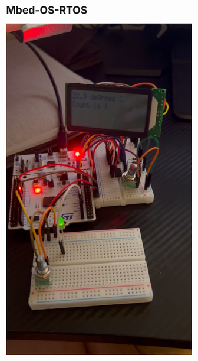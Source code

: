 # Mbed-OS-RTOS

[![Watch the video](https://github.com/Kai-Heng/Mbed-OS-RTOS/blob/main/1A431257-2172-484C-8A4C-A64C183F10AE_1_102_o.jpeg)](https://github.com/Kai-Heng/Mbed-OS-RTOS/blob/main/RTOS_Temp_Counter_LED_Demo.mov)
